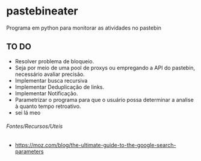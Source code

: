 # pastebineater
Programa em python para monitorar as atividades no pastebin

## TO DO 
- Resolver problema de bloqueio.
 - Seja por meio de uma pool de proxys ou empregando a API do pastebin, necessário avaliar precisão.
- Implementar busca recursiva
- Implementar Deduplicação de links. 
- Implementar Notificação. 
- Parametrizar o programa para que o usuário possa determinar a analise à quanto tempo retroativo. 
- sei lá meo

###### Fontes/Recursos/Uteis
- https://moz.com/blog/the-ultimate-guide-to-the-google-search-parameters
